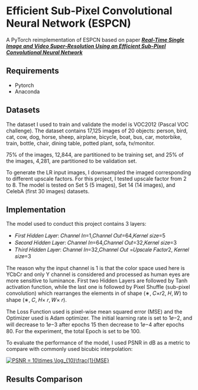 # Efficient Sub-Pixel Convolutional Neural Network (ESPCN)
 A PyTorch reimplementation of ESPCN based on paper [***Real-Time Single Image and Video Super-Resolution Using an Efficient Sub-Pixel Convolutional Neural Network***](https://arxiv.org/abs/1609.05158)

## Requirements
- Pytorch
- Anaconda

## Datasets
The dataset I used to train and validate the model is VOC2012 (Pascal VOC challenge). The dataset contains 17,125 images of 20 objects: person, bird, cat, cow, dog, horse, sheep, airplane, bicycle, boat, bus, car, motorbike, train, bottle, chair, dining table, potted plant, sofa, tv/monitor. 

75% of the images, 12,844, are partitioned to be training set, and 25% of the images, 4,281, are partitioned to be validation set. 

To generate the LR input images, I downsampled the imaged corresponding to different upscale factors. For this project, I tested upscale factor from 2 to 8. The model is tested on Set 5 (5 images), Set 14 (14 images), and CelebA (first 30 images) datasets.

## Implementation
The model used to conduct this project contains 3 layers: 
- 𝐹𝑖𝑟𝑠𝑡 𝐻𝑖𝑑𝑑𝑒𝑛 𝐿𝑎𝑦𝑒𝑟: 𝐶ℎ𝑎𝑛𝑛𝑒𝑙 𝐼𝑛=1,𝐶ℎ𝑎𝑛𝑛𝑒𝑙 𝑂𝑢𝑡=64,𝐾𝑒𝑟𝑛𝑒𝑙 𝑠𝑖𝑧𝑒=5 
- 𝑆𝑒𝑐𝑜𝑛𝑑 𝐻𝑖𝑑𝑑𝑒𝑛 𝐿𝑎𝑦𝑒𝑟: 𝐶ℎ𝑎𝑛𝑛𝑒𝑙 𝐼𝑛=64,𝐶ℎ𝑎𝑛𝑛𝑒𝑙 𝑂𝑢𝑡=32,𝐾𝑒𝑟𝑛𝑒𝑙 𝑠𝑖𝑧𝑒=3 
- 𝑇ℎ𝑖𝑟𝑑 𝐻𝑖𝑑𝑑𝑒𝑛 𝐿𝑎𝑦𝑒𝑟: 𝐶ℎ𝑎𝑛𝑛𝑒𝑙 𝐼𝑛=32,𝐶ℎ𝑎𝑛𝑛𝑒𝑙 𝑂𝑢𝑡 =𝑈𝑝𝑠𝑐𝑎𝑙𝑒 𝐹𝑎𝑐𝑡𝑜𝑟2, 𝐾𝑒𝑟𝑛𝑒𝑙 𝑠𝑖𝑧𝑒=3

The reason why the input channel is 1 is that the color space used here is YCbCr and only Y channel is considered and processed as human eyes are more sensitive to luminance.
First two Hidden Layers are followed by Tanh activation function, while the last one is followed by Pixel Shuffle (sub-pixel convolution) which rearranges the elements in of shape (∗, 𝐶×𝑟2, 𝐻, 𝑊) to shape (∗, 𝐶, 𝐻× 𝑟, 𝑊× 𝑟).

The Loss Function used is pixel-wise mean squared error (MSE) and the Optimizer used is Adam optimizer. The initial learning rate is set to 1𝑒−2, and will decrease to 1𝑒−3 after epochs 15 then decrease to 1𝑒−4 after epochs 80. For the experiment, the total Epoch is set to be 100.

To evaluate the performance of the model, I used PSNR in dB as a metric to compare with commonly used bicubic interpolation:

<a href="https://www.codecogs.com/eqnedit.php?latex=PSNR&space;=&space;10\times&space;\log_{10}\frac{1}{MSE}" target="_blank"><img src="https://latex.codecogs.com/svg.latex?PSNR&space;=&space;10\times&space;\log_{10}\frac{1}{MSE}" title="PSNR = 10\times \log_{10}\frac{1}{MSE}" /></a>

##  Results Comparison 
